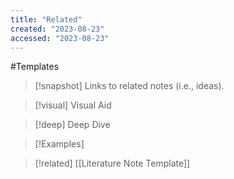 ```yaml
---
title: "Related"
created: "2023-08-23"
accessed: "2023-08-23"
---
```


#Templates 

>[!snapshot]
>Links to related notes (i.e., ideas).

>[!visual] Visual Aid
>

>[!deep] Deep Dive
>

>[!Examples]
>

>[!related]
>[[Literature Note Template]]
